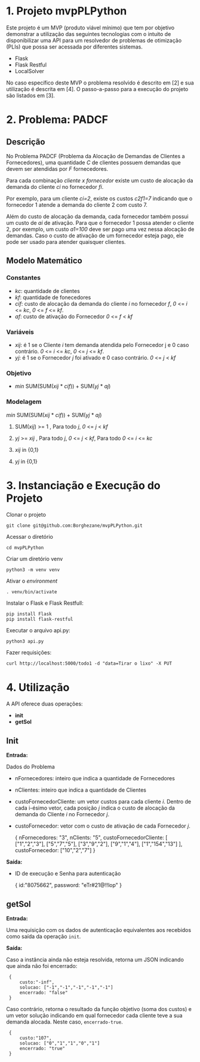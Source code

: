 # 1. Projeto mvpPLPython

Este projeto é um MVP (produto viável mínimo) que tem por objetivo demonstrar a utilização das seguintes tecnologias com o intuito de disponibilizar uma API para um resolvedor de problemas de otimização (PLIs) que possa ser acessada por diferentes sistemas. 

- Flask
- Flask Restful
- LocalSolver

No caso específico deste MVP o problema resolvido é descrito em [2] e sua utilização é descrita em [4]. O passo-a-passo para a execução do projeto são listados em [3].

# 2. Problema: PADCF

## Descrição

No Problema PADCF (Problema da Alocação de Demandas de Clientes a Fornecedores), uma quantidade _C_ de clientes possuem demandas que devem ser atendidas por _F_ fornecedores. 

Para cada combinação _cliente x fornecedor_ existe um custo de alocação da demanda do cliente _ci_ no fornecedor _fi_.

Por exemplo, para um cliente _ci=2_, existe os custos _c2f1=7_ indicando que o fornecedor 1 atende a demanda do cliente 2 com custo 7.

Além do custo de alocação da demanda, cada fornecedor também possui um custo de _ai_ de ativação. Para que o fornecedor 1 possa atender o cliente 2, por exemplo, um custo _a1=100_ deve ser pago uma vez nessa alocação de demandas. Caso o custo de ativação de um fornecedor esteja pago, ele pode ser usado para atender quaisquer clientes. 


## Modelo Matemático

### Constantes

- _kc_: quantidade de clientes
- _kf_: quantidade de fonecedores
- _cif_: custo de alocação da demanda do cliente _i_ no fornecedor _f_, _0_ <= _i_ <= _kc_, _0_ <= _f_ <= _kf_.
- _af_: custo de ativação do Fornecedor _0_ <= _f_ < _kf_

### Variáveis

- _xij_: é 1 se o Cliente _i_ tem demanda atendida pelo Fornecedor j e 0 caso contrário.  _0_ <= _i_ <= _kc_, _0_ <= _j_ <= _kf_.
- _yj_: é 1 se o Fornecedor _j_ foi ativado e 0 caso contrário. _0_ <= _j_ < _kf_

### Objetivo

- _min_ SUM(SUM(_xij_ * _cif_)) +  SUM(_yj_ * _aj_) 


### Modelagem

_min_ SUM(SUM(_xij_ * _cif_)) +  SUM(_yj_ * _aj_) 

1. SUM(_xij_) >= 1  , Para todo _j_, _0_ <= _j_ < _kf_

1. _yj_ >= _xij_    , Para todo _j_, _0_ <= _j_ < _kf_, Para todo _0_ <= _i_ <= _kc_

1. _xij_ in {0,1}

1. _yj_ in {0,1}


# 3. Instanciação e Execução do Projeto

Clonar o projeto

    git clone git@github.com:Borghezane/mvpPLPython.git

Acessar o diretório

    cd mvpPLPython

Criar um diretório venv

    python3 -m venv venv

Ativar o _environment_

    . venv/bin/activate

Instalar o Flask e Flask Restfull:

    pip install Flask
    pip install flask-restful

Executar o arquivo api.py:

    python3 api.py

Fazer requisições:

    curl http://localhost:5000/todo1 -d "data=Tirar o lixo" -X PUT


# 4. Utilização

A API oferece duas operações:

- **init**
- **getSol**

## Init

**Entrada:**

Dados do Problema

- nFornecedores: inteiro que indica a quantidade de Fornecedores
- nClientes: inteiro que indica a quantidade de Clientes
- custoFornecedorCliente: um vetor custos para cada cliente _i_. Dentro de cada i-ésimo vetor, cada posição _j_ indica o custo de alocação da demanda do Cliente _i_ no Fornecedor _j_.
- custoFornecedor: vetor com o custo de ativação de cada Fornecedor _j_.


	{
	    nFornecedores: "3",
	    nClients: "5",
	    custoFornecedorCliente: [
		["1","2","3"],
		["5","7","5"],
		["3","9","2"],
		["9","1","4"],
		["1","154","13"]
	    ],
	    custoFornecedor: ["10","2","7"]
	}

	


**Saída:**

- ID de execução e Senha para autenticação

    {
	    id:"8075662",
	    password: "eTr#21@!!lop"
	}


## getSol

**Entrada:**

Uma requisição com os dados de autenticação equivalentes aos recebidos como saída da operação `init`.


**Saída:**

Caso a instância ainda não esteja resolvida, retorna um JSON indicando que ainda não foi encerrado:
	

	 {
	     custo:"-inf",
	     solucao: ["-1","-1","-1","-1","-1"]
	     encerrado: "false"
	 }

Caso contrário, retorna o resultado da função objetivo (soma dos custos) e um vetor solução indicando em qual fornecedor cada cliente teve a sua demanda alocada. Neste caso, `encerrado-true`.

 	 {
	     custo:"107",
	     solucao: ["0","1","1","0","1"]
	     encerrado: "true"
	 }



